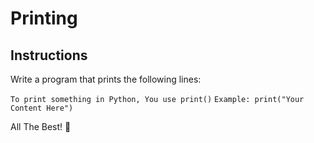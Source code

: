 # Printing

## Instructions

Write a program that prints the following lines:

`To print something in Python, You use print()`
`Example: print("Your Content Here")`

All The Best! 🤜
